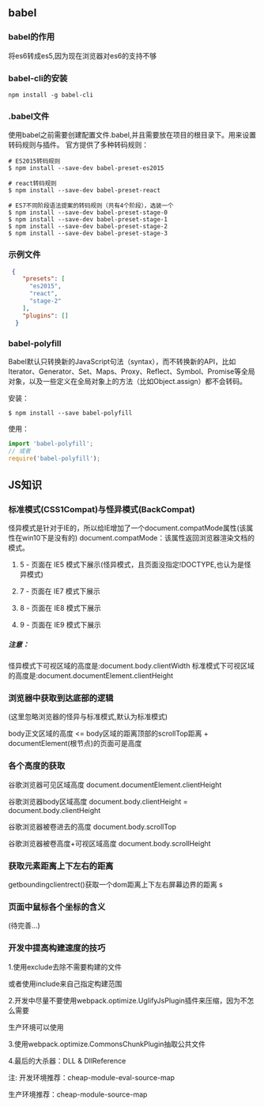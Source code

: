 ## babel
### babel的作用
将es6转成es5,因为现在浏览器对es6的支持不够

### babel-cli的安装
```nodejs
npm install -g babel-cli
```
### .babel文件
使用babel之前需要创建配置文件.babel,并且需要放在项目的根目录下。用来设置转码规则与插件。
官方提供了多种转码规则：
```nodejs
# ES2015转码规则
$ npm install --save-dev babel-preset-es2015

# react转码规则
$ npm install --save-dev babel-preset-react

# ES7不同阶段语法提案的转码规则（共有4个阶段），选装一个
$ npm install --save-dev babel-preset-stage-0
$ npm install --save-dev babel-preset-stage-1
$ npm install --save-dev babel-preset-stage-2
$ npm install --save-dev babel-preset-stage-3
```

### 示例文件
```json
 {
    "presets": [
      "es2015",
      "react",
      "stage-2"
    ],
    "plugins": []
  }
```

### babel-polyfill
Babel默认只转换新的JavaScript句法（syntax），而不转换新的API，比如Iterator、Generator、Set、Maps、Proxy、Reflect、Symbol、Promise等全局对象，以及一些定义在全局对象上的方法（比如Object.assign）都不会转码。

安装：
```nodejs
$ npm install --save babel-polyfill
```

使用：
```js
import 'babel-polyfill';
// 或者
require('babel-polyfill');
```

## JS知识
### 标准模式(CSS1Compat)与怪异模式(BackCompat)
怪异模式是针对于IE的，所以给IE增加了一个document.compatMode属性(该属性在win10下是没有的)
document.compatMode：该属性返回浏览器渲染文档的模式。

1. 5 - 页面在 IE5 模式下展示(怪异模式，且页面没指定!DOCTYPE,也认为是怪异模式)

2. 7 - 页面在 IE7 模式下展示

3. 8 - 页面在 IE8 模式下展示

4. 9 - 页面在 IE9 模式下展示

##### 注意：
怪异模式下可视区域的高度是:document.body.clientWidth
标准模式下可视区域的高度是:document.documentElement.clientHeight


### 浏览器中获取到达底部的逻辑
(这里忽略浏览器的怪异与标准模式,默认为标准模式)

body正文区域的高度 <= body区域的距离顶部的scrollTop距离 + documentElement(根节点)的页面可是高度

### 各个高度的获取
谷歌浏览器可见区域高度 document.documentElement.clientHeight

谷歌浏览器body区域高度 document.body.clientHeight = document.body.clientHeight

谷歌浏览器被卷进去的高度 document.body.scrollTop

谷歌浏览器被卷高度+可视区域高度 document.body.scrollHeight

### 获取元素距离上下左右的距离
getboundingclientrect()获取一个dom距离上下左右屏幕边界的距离
s
### 页面中鼠标各个坐标的含义
(待完善...)

### 开发中提高构建速度的技巧
1.使用exclude去除不需要构建的文件
  
  或者使用include来自己指定构建范围

2.开发中尽量不要使用webpack.optimize.UglifyJsPlugin插件来压缩，因为不怎么需要

  生产环境可以使用

3.使用webpack.optimize.CommonsChunkPlugin抽取公共文件

4.最后的大杀器：DLL & DllReference

注:
开发环境推荐：cheap-module-eval-source-map

生产环境推荐：cheap-module-source-map
